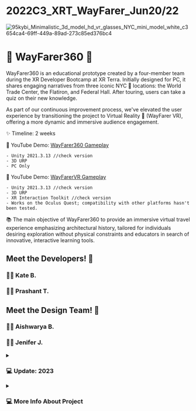 # 2022C3_XRT_WayFarer_Jun20/22


![95kybi_Minimalistic_3d_model_hd_vr_glasses_NYC_mini_model_white_c3654ca4-69ff-449a-89ad-273c85ed376bc4](https://github.com/KateBiel/2022C3_XRT_WayFarer/assets/103016794/e6edd48e-abc1-4120-ac00-5d5785355d72)
#  🎒 WayFarer360 🚶

WayFarer360 is an educational prototype created by a four-member team during the XR Developer Bootcamp at XR Terra. Initially designed for PC, it shares engaging narratives from three iconic NYC 🗽 locations: the World Trade Center, the Flatiron, and Federal Hall. After touring, users can take a quiz on their new knowledge.

As part of our continuous improvement process, we've elevated the user experience by transitioning the project to Virtual Reality 🥽 (WayFarer VR), offering a more dynamic and immersive audience engagement. 

✨ Timeline: 2 weeks

🔴 YouTube Demo: [WayFarer360 Gameplay](https://www.youtube.com/watch?v=QFpS6PKkAqw&ab_channel=KattBiel)

    - Unity 2021.3.13 //check version
    - 3D URP
    - PC Only 


🔴 YouTube Demo: [WayFarerVR Gameplay](https://youtu.be/GtmAc1zIBew](https://www.youtube.com/watch?v=232LOK4qN9U&ab_channel=KattBiel)https://www.youtube.com/watch?v=232LOK4qN9U&ab_channel=KattBie)

    - Unity 2021.3.13 //check version
    - 3D URP
    - XR Interaction Toolkit //check version
    - Works on the Oculus Quest; compatibility with other platforms hasn't been tested. 

📚 The main objective of WayFarer360 to provide an immersive virtual travel experience emphasizing architectural history, tailored for individuals desiring exploration without physical constraints and educators in search of innovative, interactive learning tools.

## Meet the Developers! 🤝

### 👩‍💻 Kate B.
### 👨‍💻 Prashant T.‏‏‎

## Meet the Design Team! 🤝

### 👩‍🎨 Aishwarya B. 
### 👩‍🎨 ‎‏‏Jenifer J.

<details>
 <summary><h3>💻 Update: 2023</h3></summary>

I decided to use this prototype as an experimental ground for my learning. Last year, there were extended team objectives that we were unable to complete due to our limited understanding of Unity and the tight project timeline. Now, with time having passed, I've gained more experience in C# and Unity and have also acquired knowledge in UX design. It will be interesting to test my newly acquired skills to see if I can successfully implement the material I've learned and apply my problem-solving skills.

insides: 

🔴 YouTube Demo: [WayFarerVR Main Menu](https://www.youtube.com/shorts/NnH_QHluVlc)

    - In 2023, I've gained knowledge in UX design and learned about ShapesXR. Now, I'm back to make this project better. I want to create an easier-to-use interface, with a clear menu for Travel and Learn experiences.

🔴 YouTube Demo: [WayFarerVR Quiz Logic](https://www.youtube.com/watch?v=m84a_ciq5zs&ab_channel=KattBiel)

    - In 2023, I was also focused on enhancing my abilities as a developer. I created the Quiz Logic for the WayFarer prototype as an experiment, handling local registry within Unity through the use of PlayerPrefs. While the concept is relatively simple, it effectively meets all of my current needs.

</details>

<details>
 <summary><h3>💻 More Info About Project</h3></summary>
    will be added soon...
</details>

